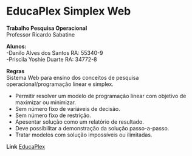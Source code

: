 # EducaPlex Simplex Web
**Trabalho Pesquisa Operacional<br>**
Professor Ricardo Sabatine

**Alunos:** <br>-Danilo Alves dos Santos RA: 55340-9
        <br>-Priscila Yoshie Duarte  RA: 34772-8

**Regras**<br>
Sistema Web para ensino dos conceitos de pesquisa operacional/programação linear e simplex.<br>
* Permitir resolver um modelo de programação linear com objetivo de maximizar ou minimizar.
* Sem número fixo de variáveis de decisão.
* Sem número fixo de restrição.
* Apesentar solução como um relatório de resultado.
* Deve possibilitar a demonstração da solução passo-a-passo.
* Tratar modelos com solução impossíveis ou ilimitadas.

**Link**
[EducaPlex](http://educaplex.000webhostapp.com)
